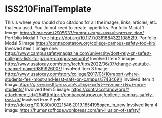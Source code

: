 # ISS210FinalTemplate
This is where you should drop citations for all the images, links, articles, etc. that you used. You do not need to create hyperlinks.
Portfolio Modal 1 Image: https://time.com/2905637/campus-rape-assault-prosecution/
Portfolio Modal 1 Text: https://doi.org/10.1177/03616843221085219. 
Portfolio Modal 5 image:https://contracostanow.org/college-campus-safety-tool-kit/
Involved item 1 image one: https://www.campussafetymagazine.com/university/dont-rely-on-safest-colleges-lists-to-gauge-campus-security/
Involved Item 2 image: https://www.usatoday.com/story/tech/tips/2022/06/07/change-youtube-channel-name/9861926002/
Involved Item 3 Image: https://www.usatoday.com/story/college/2017/08/10/report-where-students-feel-most-and-least-safe-on-campus/37434691/
Involved Item 4 Image:https://grownandflown.com/college-safety-women-steps-new-students/
Involved Item 5 image: https://contracostanow.org/?attachment_id=2546](https://contracostanow.org/college-campus-safety-tool-kit/
Involved Item 6 pdf: https://doi.org/10.1080/00221546.2019.1664195open_in_new
Involved Item 4 image: https://humansofhope.wordpress.com/an-illusion-of-safety/
